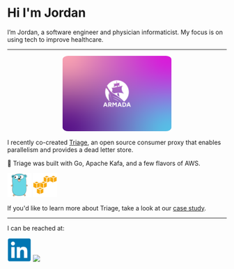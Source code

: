 # Hi I'm Jordan

I’m Jordan, a software engineer and physician informaticist. My focus is on using tech to improve healthcare. 
<hr />

<p align="center">
    <img src="https://github.com/team-armada/.github/blob/main/profile/logo.svg" alt="The Triage Logo -- A multicolored letter T" width="250" style="border-radius: 5%;"/>
</p>

I recently co-created [Triage](https://team-triage.github.io/), an open source consumer proxy that enables parallelism and provides a dead letter store.

👷 Triage was built with Go, Apache Kafa, and a few flavors of AWS.

<div dir="auto" align="left">
    <img src="https://github.com/devicons/devicon/blob/master/icons/go/go-original.svg" style="max-width: 100%;" width="55">
    <img src="https://raw.githubusercontent.com/devicons/devicon/master/icons/amazonwebservices/amazonwebservices-original.svg" style="max-width: 100%;" width="55">
</div>

If you'd like to learn more about Triage, take a look at our
[case study](https://team-triage.github.io/case-study).

<hr />

I can be reached at:

<div dir="auto" align="left">
    <a href="https://www.linkedin.com/in/jordanlswartz/" target="_blank" rel="noreferrer"><img src="https://raw.githubusercontent.com/devicons/devicon/master/icons/linkedin/linkedin-original.svg" style="max-width: 100%;" width="55"></a>
    <a href="mailto:jordanLswartz@gmail.com" target="_blank" rel="noreferrer"><img src="icons8-mail.svg" style="max-width: 100%;" width="55"></a>
</div>

